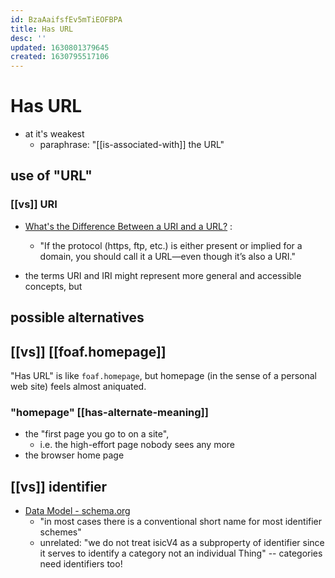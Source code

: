 ```yaml
---
id: BzaAaifsfEv5mTiEOFBPA
title: Has URL
desc: ''
updated: 1630801379645
created: 1630795517106
---
```


# Has URL



- at it's weakest
  - paraphrase: "[[is-associated-with]] the URL"

## use of "URL"

### [[vs]] URI

- [What's the Difference Between a URI and a URL?](https://danielmiessler.com/study/difference-between-uri-url/) :
  - "If the protocol (https, ftp, etc.) is either present or implied for a domain, you should call it a URL—even though it’s also a URI."

- the terms URI and IRI might represent more general and accessible concepts, but

## possible alternatives

## [[vs]] [[foaf.homepage]]

"Has URL" is like `foaf.homepage`, but homepage (in the sense of a personal web site) feels almost aniquated. 

### "homepage" [[has-alternate-meaning]] 

- the "first page you go to on a site",
  - i.e. the high-effort page nobody sees any more
- the browser home page

##  [[vs]] identifier

- [Data Model - schema.org](https://schema.org/docs/datamodel.html#identifierBg)
  - "in most cases there is a conventional short name for most identifier schemes"
  - unrelated: "we do not treat isicV4 as a subproperty of identifier since it serves to identify a category not an individual Thing" -- categories need identifiers too!





